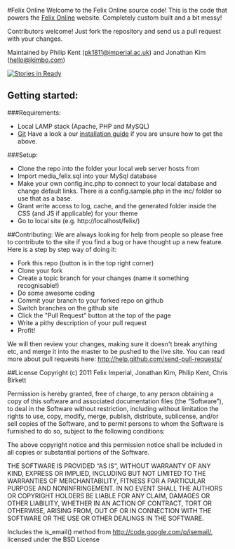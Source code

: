 #Felix Online
Welcome to the Felix Online source code! This is the code that powers the [Felix Online](http://felixonline.co.uk) website. Completely custom built and a bit messy!

Contributors welcome! Just fork the repository and send us a pull request with your changes. 

Maintained by Philip Kent (pk1811@imperial.ac.uk) and Jonathan Kim (hello@jkimbo.com)

[![Stories in Ready](https://badge.waffle.io/felixonline/felixonline.png?label=ready)](http://waffle.io/felixonline/felixonline)

## Getting started:
###Requirements:
* Local LAMP stack (Apache, PHP and MySQL)
* [Git](http://git-scm.com/)
Have a look a our [installation guide](wiki/Installation) if you are unsure how to get the above. 

###Setup:
* Clone the repo into the folder your local web server hosts from
* Import media\_felix.sql into your MySql database
* Make your own config.inc.php to connect to your local database and change default links. There is a config.sample.php in the inc/ folder so use that as a base.
* Grant write access to log, cache, and the generated folder inside the CSS (and JS if applicable) for your theme
* Go to local site (e.g. http://localhost/felix/)

##Contributing:
We are always looking for help from people so please free to contribute to the site if you find a bug or have thought up a new feature. Here is a step by step way of doing it:

* Fork this repo (button is in the top right corner)
* Clone your fork
* Create a topic branch for your changes (name it something recognisable!)
* Do some awesome coding
* Commit your branch to your forked repo on github
* Switch branches on the github site
* Click the "Pull Request" button at the top of the page
* Write a pithy description of your pull request
* Profit!

We will then review your changes, making sure it doesn't break anything etc, and merge it into the master to be pushed to the live site.
You can read more about pull requests here: http://help.github.com/send-pull-requests/

##License
Copyright (c) 2011 Felix Imperial, Jonathan Kim, Philip Kent, Chris Birkett

Permission is hereby granted, free of charge, to any person obtaining a copy of this software and associated documentation files (the “Software”), to deal in the Software without restriction, including without limitation the rights to use, copy, modify, merge, publish, distribute, sublicense, and/or sell copies of the Software, and to permit persons to whom the Software is furnished to do so, subject to the following conditions:

The above copyright notice and this permission notice shall be included in all copies or substantial portions of the Software.

THE SOFTWARE IS PROVIDED “AS IS”, WITHOUT WARRANTY OF ANY KIND, EXPRESS OR IMPLIED, INCLUDING BUT NOT LIMITED TO THE WARRANTIES OF MERCHANTABILITY, FITNESS FOR A PARTICULAR PURPOSE AND NONINFRINGEMENT. IN NO EVENT SHALL THE AUTHORS OR COPYRIGHT HOLDERS BE LIABLE FOR ANY CLAIM, DAMAGES OR OTHER LIABILITY, WHETHER IN AN ACTION OF CONTRACT, TORT OR OTHERWISE, ARISING FROM, OUT OF OR IN CONNECTION WITH THE SOFTWARE OR THE USE OR OTHER DEALINGS IN THE SOFTWARE.

Includes the is_email() method from http://code.google.com/p/isemail/, licensed under the BSD License
